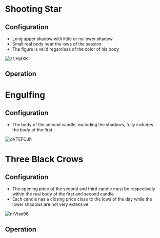 # Shooting Star

## Configuration
- Long upper shadow with little or no lower shadow
- Small real body near the lows of the session
- The figure is valid regardless of the color of his body

![Z1jHjdXK](https://user-images.githubusercontent.com/57445485/127501788-5e348d42-0288-4a95-8951-eb48c351b52e.png)

## Operation


# Engulfing

## Configuration

- The body of the second candle, excluding the shadows, fully includes the body of the first

![dVTEFOJh](https://user-images.githubusercontent.com/57445485/127620383-91fba7a1-9623-44ae-b0e1-53d82501a700.png)

# Three Black Crows

## Configuration

- The opening price of the second and third candle must be respectively within the real body of the first and second candle
- Each candle has a closing price close to the lows of the day while the lower shadows are not very extensive

![nrVtae98](https://user-images.githubusercontent.com/57445485/127645827-bfdc20b4-b08d-47ae-a034-edf157452da2.png)

## Operation



